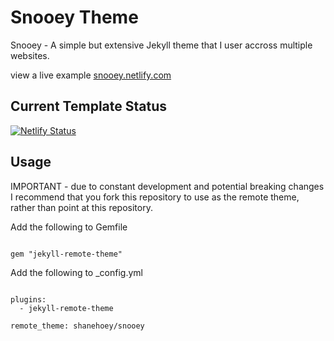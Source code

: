 # Snooey Theme

Snooey - A simple but extensive Jekyll theme that I user accross multiple websites. 

view a live example [snooey.netlify.com](https://snooey.netlify.com)

## Current Template Status

[![Netlify Status](https://api.netlify.com/api/v1/badges/531d26ad-f8c2-412d-900e-e4cfe05603b3/deploy-status)](https://app.netlify.com/sites/snooey/deploys)

##  Usage

IMPORTANT - due to constant development and potential breaking changes I recommend that you fork this repository to use as the remote theme, rather than point at this repository.

Add the following to Gemfile

```

gem "jekyll-remote-theme"

```

Add the following to _config.yml 

```

plugins:
  - jekyll-remote-theme

remote_theme: shanehoey/snooey

```
